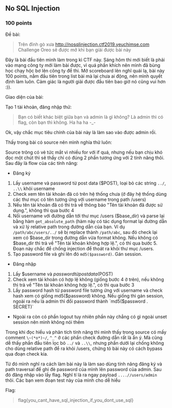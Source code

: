 ## No SQL Injection
### 100 points

Đề bài:
> Trên đỉnh gò xưa
> http://nosqlinjection.ctf2019.yeuchimse.com
> Challenge Oreo sẽ được mở khi bạn giải được bài này

Đây là bài đầu tiên mình làm trong kì CTF này. Sáng hôm thi mới biết là phải vào mạng công ty mới làm bài được, vì quá phấn khích nên mình đã bùng học chạy hộc bơ lên công ty để thi. Mở scoreboard lên nghĩ quái lạ, bài này 100 points, nằm đầu tiên trong list bài mà lại chưa ai động, nên mình quyết định làm luôn. Cảm giác là người giải được đầu tiên bao giờ nó cũng vui hơn :)).

Giao diện của bài:

Tạo 1 tài khoản, đăng nhập thử:

> Bạn có biết khác biệt giữa bạn và admin là gì không?
> Là admin thì có flag, còn bạn thì không. Ha ha ha -_-

Ok, vậy chắc mục tiêu chính của bài này là làm sao vào được admin rồi. 

Thấy trong bài có source nên mình nghía thử luôn:

Source trông có vẻ tức mắt vì nhiều for với if quá, nhưng nếu bạn chịu khó đọc một chút thì sẽ thấy chỉ có đúng 2 phần tương ứng với 2 tính năng thôi. Sau đây là flow của các tính năng:

+ Đăng ký
1. Lấy username và password từ post data ($POST), loại bỏ các string `../`, `..\\` khỏi username
2. Check xem tên tài khoản đã có trên hệ thống chưa (ở đây hệ thống dùng các thư mục có tên tương ứng với username trong path /users)
3. Nếu tên tài khoản đã có thì trả về thông báo "Tên tài khoản đã được sử dụng.", không thì qua bước 4
4. Nối username với đường dẫn tới thư mục /users ($base_dir) và parse lại bằng hàm `get_absolute_path` (hàm này có tác dụng format lại đường dẫn và xử lý relative path trong đường dẫn của bạn. Ví dụ `/path/abc/users/../` sẽ bị replace thành `/path/abc`, sau đó check lại xem có $base_dir trong đường dẫn vừa format không. Nếu không có $base_dir thì trả về "Tên tài khoản không hợp lệ.", có thì qua bước 5. Đoạn này chắc để chống injection để thoát ra khỏi thư mục /users.
5. Tạo password file và ghi lên đó `md5($password)`. Gán session.

+ Đăng nhập
1. Lấy $username và $password từ post data ($POST)
2. Check xem tài khoản có hợp lệ không (giống bước 4 ở trên), nếu không thì trả về "Tên tài khoản không hợp lệ.", có thì qua bước 3
3. Lấy password hash từ password file tương ứng với username và check hash xem có giống md5($password) không. Nếu giống thì gán session, ngoài ra nếu là admin thì đổi password thành `md5($password . SECRET)`

+ Ngoài ra còn có phần logout tuy nhiên phần này chẳng có gì ngoài unset session nên mình không nói thêm

Trong khi đọc hiểu và phân tích tính năng thì mình thấy trong source có mấy comment `\~(*o*)~/`, `^_^` ở các phần check đường dẫn rất là ẩn ý. Mà cũng dễ thấy phần đầu tiên lọc bỏ `../` và `..\\`, nhưng phần dưới lại chống không cho dùng relative path để ra khỏi /users, chứng tỏ bài này có cách bypass qua đoạn check kia.

Từ đó mình nghĩ ra cách làm bài này là làm sao dùng tính năng đăng ký và path traversal để ghi đè password của mình lên password của admin. Sau đó đăng nhập vào lấy flag.
Nghĩ tí là ra ngay payload `....//users/admin` thôi. Các bạn xem đoạn test này của mình cho dễ hiểu

Flag:
> flag{you_cant_have_sql_injection_if_you_dont_use_sql}